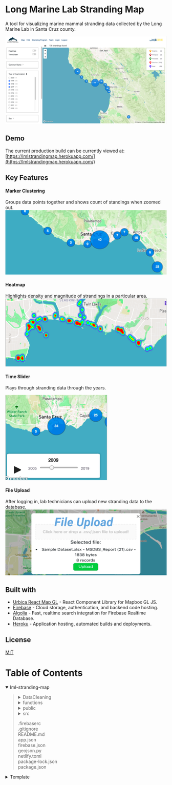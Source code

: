 # Long Marine Lab Stranding Map
A tool for visualizing marine mammal stranding data collected by the Long Marine Lab in Santa Cruz county.

![screenshot01](/public/screenshots/screenshot01.png)


## Demo
The current production build can be currently viewed at: [https://lmlstrandingmap.herokuapp.com/](https://lmlstrandingmap.herokuapp.com/)


## Key Features
#### Marker Clustering
Groups data points together and shows count of standings when zoomed out.
![marker-clustering](/public/screenshots/marker-clustering.png)

#### Heatmap
Highlights density and magnitude of strandings in a particular area.
![Heatmap](/public/screenshots/heatmap.png)

#### Time Slider
Plays through stranding data through the years.

![Time Slider 2](/public/screenshots/time-slider02.png)

#### File Upload
After logging in, lab technicians can upload new stranding data to the database.
![File Upload](/public/screenshots/file-upload.png)


## Built with
- [Urbica React Map GL](https://urbica.github.io/react-map-gl/) - React Component Library for Mapbox GL JS.
- [Firebase](https://firebase.google.com/) - Cloud storage, authentication, and backend code hosting.
- [Algolia](https://algolia.com/) - Fast, realtime search integration for Firebase Realtime Database.
- [Heroku](https://heroku.com/) - Application hosting, automated builds and deployments.


## License
[MIT](https://choosealicense.com/licenses/mit/)

# Table of Contents
<details open><summary>lml-stranding-map</summary><blockquote>

<details><summary>DataCleaning</summary><blockquote>

cleanup.py - *python script*
</blockquote></details>

<details><summary>functions</summary><blockquote>
<details><summary>src</summary><blockquote>

index.ts - *Database config and functions*
</blockquote></details>

.eslintrc.json
.gitignore  
index.js  
package-lock.json  
package.json  
tsconfig.json  
tslint.json
</blockquote></details>

<details><summary>public</summary><blockquote>
<details><summary>screenshots</summary><blockquote>

placeholder
</blockquote></details>
</blockquote></details>

<details><summary>src</summary><blockquote>

placeholder
</blockquote></details>

.firebaserc  
.gitignore  
README.md  
app.json  
firebase.json  
geojson.py  
netlify.toml  
package-lock.json  
package.json
</blockquote></details>  

<details><summary>Template</summary><blockquote>

text
</blockquote></details>
